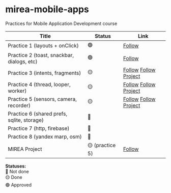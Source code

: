 # mirea-mobile-apps
Practices for Mobile Application Development course

Title            | Status | Link
--------------------|--------|--------
Practice 1 (layouts + onClick)          |   🟢  | [Follow](https://github.com/vladimirk33/mirea-mobile-apps/tree/feat/practice-1)
Practice 2 (toast, snackbar, dialogs, etc)          |   🟢  | [Follow](https://github.com/vladimirkatenin/mirea-mobile-apps/tree/feat/practice-2)
Practice 3 (intents, fragments)          |   🟡  | [Follow](https://github.com/vladimirkatenin/mirea-mobile-apps/tree/feat/practice-3) [Follow Project](https://github.com/vladimirkatenin/mirea-mobile-apps/tree/feat/mirea-project)
Practice 4 (thread, looper, worker)           |   🟡  | [Follow](https://github.com/vladimirkatenin/mirea-mobile-apps/tree/feat/practice-4) [Follow Project](https://github.com/vladimirkatenin/mirea-mobile-apps/tree/feat/mirea-project)
Practice 5 (sensors, camera, recorder)          |   🟡  | [Follow](https://github.com/vladimirkatenin/mirea-mobile-apps/tree/feat/practice-5) [Follow Project](https://github.com/vladimirkatenin/mirea-mobile-apps/tree/feat/mirea-project)
Practice 6 (shared prefs, sqlite, storage)          |   🔴  |
Practice 7 (http, firebase)           |   🔴  |
Practice 8 (yandex marp, osm)           |   🔴  |
MIREA Project            |   🟡 (practice 5)  | [Follow](https://github.com/vladimirkatenin/mirea-mobile-apps/tree/feat/mirea-project)

**Statuses:** <br>
🔴 Not done <br>
🟡 Done <br>
🟢 Approved <br>
